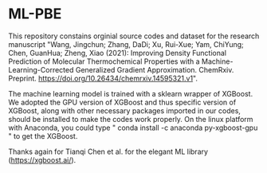 # ML-PBE
This repository constains orginial source codes and dataset for the research manuscript "Wang, Jingchun; Zhang, DaDi; Xu, Rui-Xue; Yam, ChiYung; Chen, GuanHua; Zheng, Xiao (2021): Improving Density Functional Prediction of Molecular Thermochemical Properties with a Machine-Learning-Corrected Generalized Gradient Approximation. ChemRxiv. Preprint. https://doi.org/10.26434/chemrxiv.14595321.v1".


The machine learning model is trained with a sklearn wrapper of XGBoost. We adopted the GPU version of XGBoost and thus specific version of XGBoost, along with other necessary packages imported in our codes, should be installed to make the codes work properly. On the linux platform with Anaconda, you could type " conda install -c anaconda py-xgboost-gpu " to get the XGBoost. 


Thanks again for Tianqi Chen et al. for the elegant ML library (https://xgboost.ai/).
